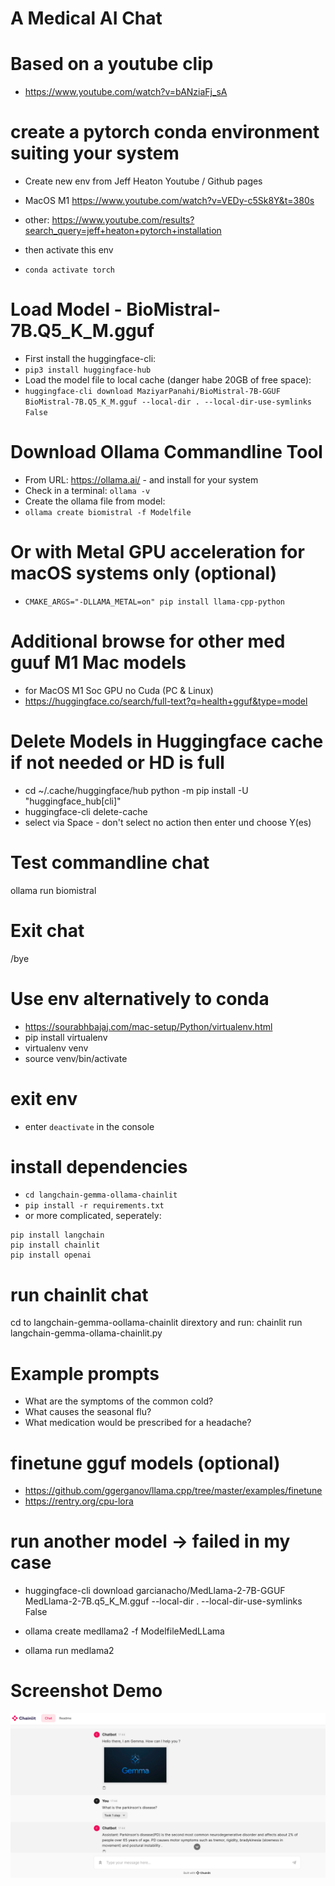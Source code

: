 # A Medical AI Chat

# Based on a youtube clip
- https://www.youtube.com/watch?v=bANziaFj_sA

# create a pytorch conda environment suiting your system
- Create new env from Jeff Heaton Youtube / Github pages
- MacOS M1 https://www.youtube.com/watch?v=VEDy-c5Sk8Y&t=380s
- other: https://www.youtube.com/results?search_query=jeff+heaton+pytorch+installation

- then activate this env
- `conda activate torch`

# Load Model - BioMistral-7B.Q5_K_M.gguf
- First install the huggingface-cli:
- `pip3 install huggingface-hub`
- Load the model file to local cache (danger habe 20GB of free space):
- `huggingface-cli download MaziyarPanahi/BioMistral-7B-GGUF BioMistral-7B.Q5_K_M.gguf --local-dir . --local-dir-use-symlinks False`

# Download Ollama Commandline Tool
- From URL: https://ollama.ai/ - and install for your system
- Check in a terminal: `ollama -v`
- Create the ollama file from model:
- `ollama create biomistral -f Modelfile`

# Or with Metal GPU acceleration for macOS systems only (optional)
- `CMAKE_ARGS="-DLLAMA_METAL=on" pip install llama-cpp-python`

# Additional browse for other med guuf M1 Mac models
- for MacOS M1 Soc GPU no Cuda (PC & Linux)
- https://huggingface.co/search/full-text?q=health+gguf&type=model

# Delete Models in Huggingface cache if not needed or HD is full
- cd ~/.cache/huggingface/hub
python -m pip install -U "huggingface_hub[cli]"
- huggingface-cli delete-cache
- select via Space - don't select no action then enter und choose Y(es)

# Test commandline chat
ollama run biomistral

# Exit chat
/bye

# Use env alternatively to conda
- https://sourabhbajaj.com/mac-setup/Python/virtualenv.html
- pip install virtualenv
- virtualenv venv
- source venv/bin/activate

# exit env
- enter `deactivate` in the console

# install dependencies
- `cd langchain-gemma-ollama-chainlit`
- `pip install -r requirements.txt`
- or more complicated, seperately:
```
pip install langchain
pip install chainlit
pip install openai
```

# run chainlit chat
cd to langchain-gemma-oollama-chainlit dirextory and run:
chainlit run langchain-gemma-ollama-chainlit.py

# Example prompts
- What are the symptoms of the common cold?
- What causes the seasonal flu?
- What medication would be prescribed for a headache?

# finetune  gguf models (optional)
- https://github.com/ggerganov/llama.cpp/tree/master/examples/finetune
- https://rentry.org/cpu-lora

# run another model -> failed in my case
- huggingface-cli download garcianacho/MedLlama-2-7B-GGUF MedLlama-2-7B.q5_K_M.gguf --local-dir . --local-dir-use-symlinks False

- ollama create medllama2 -f ModelfileMedLLama

- ollama run medlama2

# Screenshot Demo
![Proof](/proof.png?raw=true "It works")